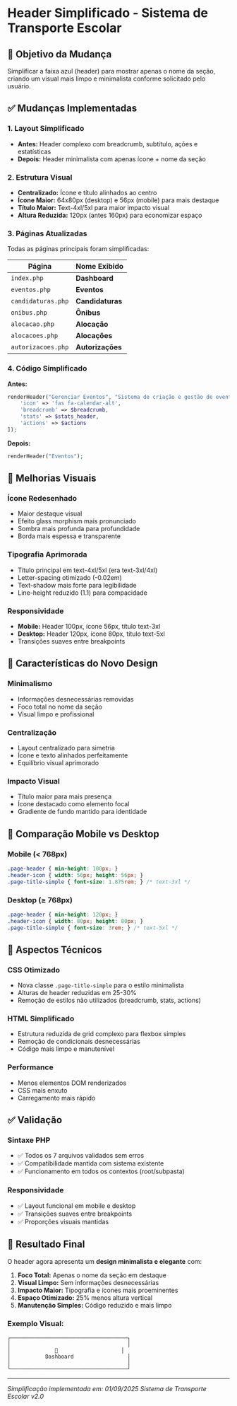 # Header Simplificado - Sistema de Transporte Escolar

## 🎯 Objetivo da Mudança
Simplificar a faixa azul (header) para mostrar apenas o nome da seção, criando um visual mais limpo e minimalista conforme solicitado pelo usuário.

## ✅ Mudanças Implementadas

### **1. Layout Simplificado**
- **Antes:** Header complexo com breadcrumb, subtítulo, ações e estatísticas
- **Depois:** Header minimalista com apenas ícone + nome da seção

### **2. Estrutura Visual**
- **Centralizado:** Ícone e título alinhados ao centro
- **Ícone Maior:** 64x80px (desktop) e 56px (mobile) para mais destaque
- **Título Maior:** Text-4xl/5xl para maior impacto visual
- **Altura Reduzida:** 120px (antes 160px) para economizar espaço

### **3. Páginas Atualizadas**
Todas as páginas principais foram simplificadas:

| Página | Nome Exibido |
|--------|--------------|
| `index.php` | **Dashboard** |
| `eventos.php` | **Eventos** |
| `candidaturas.php` | **Candidaturas** |
| `onibus.php` | **Ônibus** |
| `alocacao.php` | **Alocação** |
| `alocacoes.php` | **Alocações** |
| `autorizacoes.php` | **Autorizações** |

### **4. Código Simplificado**

**Antes:**
```php
renderHeader("Gerenciar Eventos", "Sistema de criação e gestão de eventos com QR Code", [
    'icon' => 'fas fa-calendar-alt',
    'breadcrumb' => $breadcrumb,
    'stats' => $stats_header,
    'actions' => $actions
]);
```

**Depois:**
```php
renderHeader("Eventos");
```

## 🎨 Melhorias Visuais

### **Ícone Redesenhado**
- Maior destaque visual
- Efeito glass morphism mais pronunciado
- Sombra mais profunda para profundidade
- Borda mais espessa e transparente

### **Tipografia Aprimorada**
- Título principal em text-4xl/5xl (era text-3xl/4xl)
- Letter-spacing otimizado (-0.02em)
- Text-shadow mais forte para legibilidade
- Line-height reduzido (1.1) para compacidade

### **Responsividade**
- **Mobile:** Header 100px, ícone 56px, título text-3xl
- **Desktop:** Header 120px, ícone 80px, título text-5xl
- Transições suaves entre breakpoints

## 🎯 Características do Novo Design

### **Minimalismo**
- Informações desnecessárias removidas
- Foco total no nome da seção
- Visual limpo e profissional

### **Centralização**
- Layout centralizado para simetria
- Ícone e texto alinhados perfeitamente
- Equilíbrio visual aprimorado

### **Impacto Visual**
- Título maior para mais presença
- Ícone destacado como elemento focal
- Gradiente de fundo mantido para identidade

## 📱 Comparação Mobile vs Desktop

### **Mobile (< 768px)**
```css
.page-header { min-height: 100px; }
.header-icon { width: 56px; height: 56px; }
.page-title-simple { font-size: 1.875rem; } /* text-3xl */
```

### **Desktop (≥ 768px)**
```css
.page-header { min-height: 120px; }
.header-icon { width: 80px; height: 80px; }
.page-title-simple { font-size: 3rem; } /* text-5xl */
```

## 🔧 Aspectos Técnicos

### **CSS Otimizado**
- Nova classe `.page-title-simple` para o estilo minimalista
- Alturas de header reduzidas em 25-30%
- Remoção de estilos não utilizados (breadcrumb, stats, actions)

### **HTML Simplificado**
- Estrutura reduzida de grid complexo para flexbox simples
- Remoção de condicionais desnecessárias
- Código mais limpo e manutenível

### **Performance**
- Menos elementos DOM renderizados
- CSS mais enxuto
- Carregamento mais rápido

## ✅ Validação

### **Sintaxe PHP**
- ✅ Todos os 7 arquivos validados sem erros
- ✅ Compatibilidade mantida com sistema existente
- ✅ Funcionamento em todos os contextos (root/subpasta)

### **Responsividade**
- ✅ Layout funcional em mobile e desktop
- ✅ Transições suaves entre breakpoints
- ✅ Proporções visuais mantidas

## 🎯 Resultado Final

O header agora apresenta um **design minimalista e elegante** com:

1. **Foco Total:** Apenas o nome da seção em destaque
2. **Visual Limpo:** Sem informações desnecessárias
3. **Impacto Maior:** Tipografia e ícones mais proeminentes
4. **Espaço Otimizado:** 25% menos altura vertical
5. **Manutenção Simples:** Código reduzido e mais limpo

### **Exemplo Visual:**
```
┌─────────────────────────────────────┐
│                                     │
│              🚌                    │
│           Dashboard                 │
│                                     │
└─────────────────────────────────────┘
```

---
*Simplificação implementada em: 01/09/2025*
*Sistema de Transporte Escolar v2.0*
